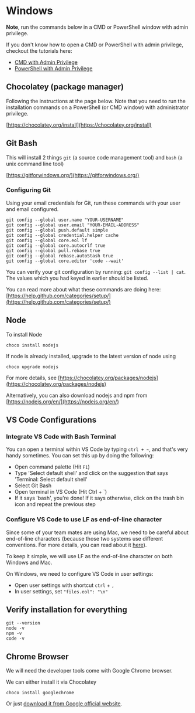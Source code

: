 # Windows

**Note**, run the commands below in a CMD or PowerShell window with admin privilege.

If you don't know how to open a CMD or PowerShell with admin privilege, checkout the tutorials here:

- [CMD with Admin Privilege](https://www.howtogeek.com/194041/how-to-open-the-command-prompt-as-administrator-in-windows-8.1/)
- [PowerShell with Admin Privilege](https://www.thewindowsclub.com/how-to-open-an-elevated-powershell-prompt-in-windows-10)

## Chocolatey \(package manager\)

Following the instructions at the page below. Note that you need to run the installation commands on a PowerShell \(or CMD window\) with administrator privilege.

[https://chocolatey.org/install](https://chocolatey.org/install)

## Git Bash

This will install 2 things `git` \(a source code management tool\) and `bash` \(a unix command line tool\)

[https://gitforwindows.org/](https://gitforwindows.org/)

### Configuring Git

Using your email credentials for Git, run these commands with your user and email configured.

```text
git config --global user.name "YOUR-USERNAME"
git config --global user.email "YOUR-EMAIL-ADDRESS"
git config --global push.default simple
git config --global credential.helper cache
git config --global core.eol lf
git config --global core.autocrlf true
git config --global pull.rebase true
git config --global rebase.autoStash true
git config --global core.editor 'code --wait'
```

You can verify your git configuration by running: `git config --list | cat`. The values which you had keyed in earlier should be listed.

You can read more about what these commands are doing here: [https://help.github.com/categories/setup/](https://help.github.com/categories/setup/)

## Node

To install Node

```text
choco install nodejs
```

If node is already installed, upgrade to the latest version of node using

```text
choco upgrade nodejs
```

For more details, see [https://chocolatey.org/packages/nodejs](https://chocolatey.org/packages/nodejs)

Alternatively, you can also download nodejs and npm from [https://nodejs.org/en/](https://nodejs.org/en/)

## VS Code Configurations

### Integrate VS Code with Bash Terminal

You can open a terminal within VS Code by typing `ctrl + ~`, and that's very handy sometimes. You can set this up by doing the following:

* Open command palette \(Hit `F1`\)
* Type 'Select default shell' and click on the suggestion that says 'Terminal: Select default shell'
* Select Git Bash
* Open terminal in VS Code \(Hit Ctrl + \`\)
* If it says 'bash', you're done! If it says otherwise, click on the trash bin icon and repeat the previous step

### Configure VS Code to use LF as end-of-line character

Since some of your team mates are using Mac, we need to be careful about end-of-line characters \(because those two systems use different conventions. For more details, you can read about it [here](http://adaptivepatchwork.com/2012/03/01/mind-the-end-of-your-line/)\).

To keep it simple, we will use LF as the end-of-line character on both Windows and Mac.

On Windows, we need to configure VS Code in user settings:

* Open user settings with shortcut `ctrl` + `,`
* In user settings, set `"files.eol": "\n"`

## Verify installation for everything

```text
git --version
node -v
npm -v
code -v
```

## Chrome Browser

We will need the developer tools come with Google Chrome browser.

We can either install it via Chocolatey

```text
choco install googlechrome
```

Or just [download it from Google official website](https://www.google.com/chrome/).

